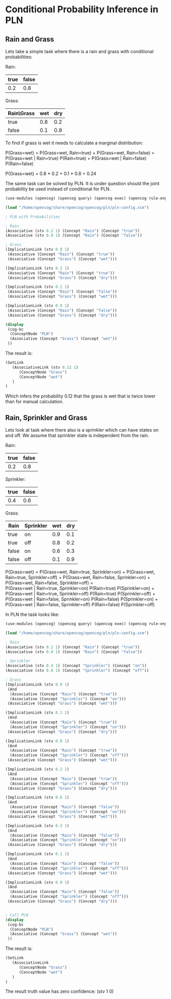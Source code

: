 # Conditional Probability Inference in PLN

## Rain and Grass

Lets take a simple task where there is a rain and grass with conditional probabilities:

Rain:

| true | false |
| ---- | ----- |
| 0.2  | 0.8   |

Grass:

| Rain\Grass | wet | dry |
| ---------- | --- | --- |
| true       | 0.8 | 0.2 |
| false      | 0.1 | 0.9 |

To find if grass is wet it needs to calculate a marginal distribution:

P(Grass=wet) =  P(Grass=wet, Rain=true) + P(Grass=wet, Rain=false) =  
  P(Grass=wet | Rain=true) P(Rain=true) + P(Grass=wet | Rain=false) P(Rain=false)

P(Grass=wet) = 0.8 * 0.2 + 0.1 * 0.8 = 0.24

The same task can be solved by PLN.
It is under question should the joint probability be used instead of conditional for PLN.

```scheme
(use-modules (opencog) (opencog query) (opencog exec) (opencog rule-engine))

(load "/home/opencog/share/opencog/opencog/pln/pln-config.scm")

; PLN with Probabilities

; Rain
(Associative (stv 0.2 1) (Concept "Rain") (Concept "true"))
(Associative (stv 0.8 1) (Concept "Rain") (Concept "false"))

; Grass
(ImplicationLink (stv 0.8 1)
 (Associative (Concept "Rain") (Concept "true"))
 (Associative (Concept "Grass") (Concept "wet")))

(ImplicationLink (stv 0.2 1)
 (Associative (Concept "Rain") (Concept "true"))
 (Associative (Concept "Grass") (Concept "dry")))

(ImplicationLink (stv 0.1 1)
 (Associative (Concept "Rain") (Concept "false"))
 (Associative (Concept "Grass") (Concept "wet")))

(ImplicationLink (stv 0.9 1)
 (Associative (Concept "Rain") (Concept "false"))
 (Associative (Concept "Grass") (Concept "dry")))

(display
 (cog-bc
  (ConceptNode "PLN")
  (Associative (Concept "Grass") (Concept "wet"))
 ))
```

The result is:
```scheme
(SetLink
   (AssociativeLink (stv 0.12 1)
      (ConceptNode "Grass")
      (ConceptNode "wet")
   )
)
```
Which infers the probability 0.12 that the grass is wet that is twice lower than for manual calculation.

## Rain, Sprinkler and Grass

Lets look at task where there also is a sprinkler which can have states on and off.
We assume that sprinkler state is independent from the rain.

Rain:

| true | false |
| ---- | ----- |
| 0.2  | 0.8   |

Sprinkler:

| true | false |
| ---- | ----- |
| 0.4  | 0.6   |

Grass:

| Rain  | Sprinkler | wet | dry |
| ----- | --------- | --- | --- |
| true  | on        | 0.9 | 0.1 |
| true  | off       | 0.8 | 0.2 |
| false | on        | 0.6 | 0.3 |
| false | off       | 0.1 | 0.9 |


P(Grass=wet) =
    P(Grass=wet, Rain=true,  Sprinkler=on) + P(Grass=wet, Rain=true,  Sprinkler=off) +
    P(Grass=wet, Rain=false, Sprinkler=on) + P(Grass=wet, Rain=false, Sprinkler=off) =  
    P(Grass=wet | Rain=true, Sprinkler=on)   P(Rain=true) P(Sprinkler=on)   +
    P(Grass=wet | Rain=true, Sprinkler=off)  P(Rain=true) P(Sprinkler=off)  +
    P(Grass=wet | Rain=false, Sprinkler=on)  P(Rain=false) P(Sprinkler=on)  +
    P(Grass=wet | Rain=false, Sprinkler=off) P(Rain=false) P(Sprinkler=off)


In PLN the task looks like:
```scheme
(use-modules (opencog) (opencog query) (opencog exec) (opencog rule-engine))

(load "/home/opencog/share/opencog/opencog/pln/pln-config.scm")

; Rain
(Associative (stv 0.2 1) (Concept "Rain") (Concept "true"))
(Associative (stv 0.8 1) (Concept "Rain") (Concept "false"))

; Sprinkler
(Associative (stv 0.4 1) (Concept "Sprinkler") (Concept "on"))
(Associative (stv 0.6 1) (Concept "Sprinkler") (Concept "off"))

; Grass
(ImplicationLink (stv 0.9 1)
 (And
  (Associative (Concept "Rain") (Concept "true"))
  (Associative (Concept "Sprinkler") (Concept "on")))
 (Associative (Concept "Grass") (Concept "wet")))

(ImplicationLink (stv 0.1 1)
 (And
  (Associative (Concept "Rain") (Concept "true"))
  (Associative (Concept "Sprinkler") (Concept "on")))
 (Associative (Concept "Grass") (Concept "dry")))

(ImplicationLink (stv 0.8 1)
 (And
  (Associative (Concept "Rain") (Concept "true"))
  (Associative (Concept "Sprinkler") (Concept "off")))
 (Associative (Concept "Grass") (Concept "wet")))

(ImplicationLink (stv 0.2 1)
 (And
  (Associative (Concept "Rain") (Concept "true"))
  (Associative (Concept "Sprinkler") (Concept "off")))
 (Associative (Concept "Grass") (Concept "dry")))

(ImplicationLink (stv 0.6 1)
 (And
  (Associative (Concept "Rain") (Concept "false"))
  (Associative (Concept "Sprinkler") (Concept "on")))
 (Associative (Concept "Grass") (Concept "wet")))

(ImplicationLink (stv 0.3 1)
 (And
  (Associative (Concept "Rain") (Concept "false"))
  (Associative (Concept "Sprinkler") (Concept "on")))
 (Associative (Concept "Grass") (Concept "dry")))

(ImplicationLink (stv 0.1 1)
 (And
  (Associative (Concept "Rain") (Concept "false"))
  (Associative (Concept "Sprinkler") (Concept "off")))
 (Associative (Concept "Grass") (Concept "wet")))

(ImplicationLink (stv 0.9 1)
 (And
  (Associative (Concept "Rain") (Concept "false"))
  (Associative (Concept "Sprinkler") (Concept "off")))
 (Associative (Concept "Grass") (Concept "dry")))


; Call PLN
(display
 (cog-bc
  (ConceptNode "PLN")
  (Associative (Concept "Grass") (Concept "wet"))
 ))
```

The result is:
```scheme
(SetLink
   (AssociativeLink
      (ConceptNode "Grass")
      (ConceptNode "wet")
   )
)
```

The result truth value has zero confidence: (stv 1 0)
